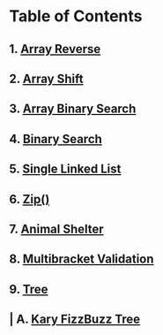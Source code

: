 # Table of Contents

## 1. [Array Reverse](/java-code-challenges/CC-READMEs/array_reverse.md)

## 2. [Array Shift](/java-code-challenges/CC-READMEs/array_shift.md)

## 3. [Array Binary Search](/java-code-challenges/CC-READMEs/array_binary_search.md)

## 4. [Binary Search](/java-code-challenges/CC-READMEs/binary_search.md)

## 5. [Single Linked List](/java-code-challenges/CC-READMEs/single-linked-list.md)

## 6. [Zip()](/java-code-challenges/CC-READMEs/zip.md)

## 7. [Animal Shelter](/java-code-challenges/CC-READMEs/animal_shelter.md)

## 8. [Multibracket Validation](/java-code-challenges/CC-READMEs/multibracket-validation.md)

## 9. [Tree](/java-code-challenges/CC-READMEs/Tree.md)
## | A. [Kary FizzBuzz Tree](/java-code-challenges/CC-READMEs/K-ary_Tree.md)
